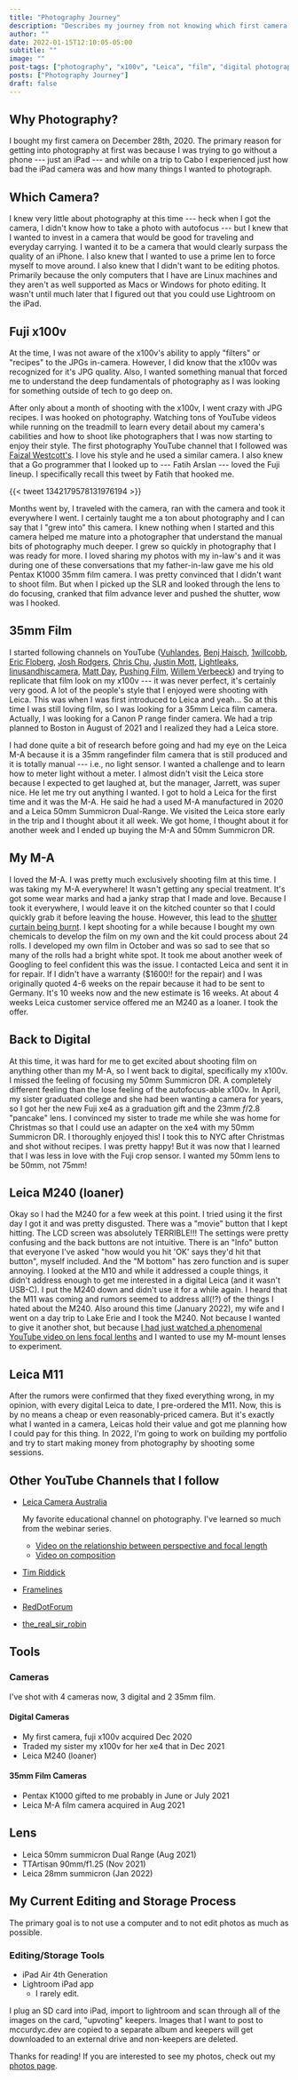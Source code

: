 ```yaml
---
title: "Photography Journey"
description: "Describes my journey from not knowing which first camera to buy and not knowing how to use autofocus to purchasing a 35mm film camera with no light meter."
author: ""
date: 2022-01-15T12:10:05-05:00
subtitle: ""
image: ""
post-tags: ["photography", "x100v", "Leica", "film", "digital photography", "hobby"]
posts: ["Photography Journey"]
draft: false
---
```


## Why Photography?

I bought my first camera on December 28th, 2020. The primary reason for getting
into photography at first was because I was trying to go without a phone --- just
an iPad --- and while on a trip to Cabo I experienced just how bad the iPad camera
was and how many things I wanted to photograph.

## Which Camera?

I knew very little about photography at this time --- heck when I got the camera,
I didn't know how to take a photo with autofocus --- but I knew that I wanted to
invest in a camera that would be good for traveling and everyday carrying. I
wanted it to be a camera that would clearly surpass the quality of an iPhone.
I also knew that I wanted to use a prime len to force myself to move around.
I also knew that I didn't want to be editing photos. Primarily because the only
computers that I have are Linux machines and they aren't as well supported as Macs
or Windows for photo editing. It wasn't until much later that I figured out that
you could use Lightroom on the iPad.

## Fuji x100v

At the time, I was not aware of the x100v's
ability to apply "filters" or "recipes" to the JPGs in-camera. However, I did
know that the x100v was recognized for it's JPG quality. Also, I wanted something
manual that forced me to understand the deep fundamentals of photography as I was
looking for something outside of tech to go deep on.

After only about a month of shooting with the x100v, I went crazy with JPG recipes.
I was hooked on photography. Watching tons of YouTube videos while running on the
treadmill to learn every detail about my camera's cabilities and how to shoot
like photographers that I was now starting to enjoy their style. The first photography
YouTube channel that I followed was [Faizal Westcott's](https://www.youtube.com/channel/UCTsvuq1quT9ZC_-uac6dc4Q).
I love his style and he used a similar camera. I also knew that a Go programmer
that I looked up to --- Fatih Arslan --- loved the Fuji lineup. I specifically
recall this tweet by Fatih that hooked me.

{{< tweet 1342179578131976194 >}}

Months went by, I traveled with the camera, ran with the camera and took it everywhere
I went. I certainly taught me a ton about photography and I can say that I
"grew into" this camera. I knew nothing when I started and this camera helped me
mature into a photographer that understand the manual bits of photography much deeper.
I grew so quickly in photography that I was ready for more. I loved sharing my photos
with my in-law's and it was during one of these conversations that my father-in-law
gave me his old Pentax K1000 35mm film camera. I was pretty convinced that I didn't
want to shoot film. But when I picked up the SLR and looked through the lens to
do focusing, cranked that film advance lever and pushed the shutter, wow was I hooked.

## 35mm Film

I started following channels on YouTube
([Vuhlandes](https://www.youtube.com/channel/UCla3VF8y6VixwulHEHZ9MQQ),
[Benj Haisch](https://www.youtube.com/user/BenjHaisch),
[1willcobb](https://www.youtube.com/channel/UCgeSDwPH-6ttgxdPANBjQPQ),
[Eric Floberg](https://www.youtube.com/user/edflobe),
[Josh Rodgers](https://www.youtube.com/c/JoshRodgers_/featured),
[Chris Chu](https://www.youtube.com/channel/UCvfnLAcg3SzXuxBabWBoApA),
[Justin Mott](https://www.youtube.com/channel/UC4cwfSfapW2uLCXGGmQFR4g),
[Lightleaks](https://www.youtube.com/channel/UCuPGQsIpsYjPYQrBdnSDhqg),
[linusandhiscamera](https://www.youtube.com/channel/UC3UrTubzntGwzXMFvuGxh_Q),
[Matt Day](https://www.youtube.com/user/mattdayphotofilmshow),
[Pushing Film](https://www.youtube.com/channel/UCOLjsu9z6rji0SOvpzZ4n5w),
[Willem Verbeeck](https://www.youtube.com/channel/UCIvTu9cuf-NZFzHPJZPH23Q))
and trying to replicate that film look on my x100v --- it was never perfect, it's
certainly very good. A lot of the people's style that I enjoyed were shooting with
Leica. This was when I was first introduced to Leica and yeah... So at this time
I was still loving film, so I was looking for a 35mm Leica film camera. Actually,
I was looking for a Canon P range finder camera. We had a trip planned to Boston
in August of 2021 and I realized they had a Leica store.

I had done quite a bit of research before going and had my eye on the Leica M-A
because it is a 35mm rangefinder film camera that is still produced and it is
totally manual --- i.e., no light sensor. I wanted
a challenge and to learn how to meter light without a meter. I almost didn't visit
the Leica store because I expected to get laughed at, but the manager, Jarrett,
was super nice. He let me try out anything I wanted. I got to hold a Leica for
the first time and it was the M-A. He said he had a used M-A manufactured in 2020
and a Leica 50mm Summicron Dual-Range. We visited the Leica store early in the trip
and I thought about it all week. We got home, I thought about it for another week
and I ended up buying the M-A and 50mm Summicron DR.

## My M-A

I loved the M-A. I was pretty much exclusively shooting film at this time. I was
taking my M-A everywhere! It wasn't getting any special treatment. It's got some
wear marks and had a janky strap that I made and love. Because I took it everywhere,
I would leave it on the kitched counter so that I could quickly grab it before leaving
the house. However, this lead to the [shutter curtain being burnt](https://transienteye.com/2015/02/13/leica-shutter-curtain-burn-and-repair/).
I kept shooting for a while because I bought my own chemicals to develop the film
on my own and the kit could process about 24 rolls. I developed my own film in October
and was so sad to see that so many of the rolls had a bright white spot. It took
me about another week of Googling to feel confident this was the issue. I contacted
Leica and sent it in for repair. If I didn't have a warranty ($1600!! for the repair)
and I was originally quoted 4-6 weeks on the repair because it had to be sent to
Germany. It's 10 weeks now and the new estimate is 16 weeks. At about 4 weeks
Leica customer service offered me an M240 as a loaner. I took the offer.

## Back to Digital

At this time, it was hard for me to get excited about shooting film on anything
other than my M-A, so I went back to digital, specifically my x100v. I missed the
feeling of focusing my 50mm Summicron DR. A completely different feeling than
the lose feeling of the autofocus-able x100v. In April, my sister graduated college
and she had been wanting a camera for years, so I got her the new Fuji xe4 as
a graduation gift and the 23mm *f*/2.8 "pancake" lens. I convinced my sister to
trade me while she was home for Christmas so that I could use an adapter on the
xe4 with my 50mm Summicron DR. I thoroughly enjoyed this! I took this to NYC
after Christmas and shot without recipes. I was pretty happy! But it was now
that I learned that I was less in love with the Fuji crop sensor. I wanted my
50mm lens to be 50mm, not 75mm!

## Leica M240 (loaner)

Okay so I had the M240 for a few week at this point. I tried using it the first
day I got it and was pretty disgusted. There was a "movie" button that I kept
hitting. The LCD screen was absolutely TERRIBLE!!! The settings were pretty
confusing and the back buttons are not intuitive. There is an "Info" button that
everyone I've asked "how would you hit 'OK' says they'd hit that button", myself
included. And the "M bottom" has zero function and is super annoying. I looked
at the M10 and while it addressed a couple things, it didn't address enough to get
me interested in a digital Leica (and it wasn't USB-C). I put the M240 down and
didn't use it for a while again. I heard that the M11 was coming and rumors seemed
to address all(!?) of the things I hated about the M240. Also around this time (January
2022), my wife and I went on a day trip to Lake Erie and I took the M240. Not
because I wanted to give it another shot, but because [I had just watched a phenomenal
YouTube video on lens focal lenths](https://youtu.be/p_Szcnr8klA) and I wanted
to use my M-mount lenses to experiment.

## Leica M11

After the rumors were confirmed that they fixed everything wrong, in my opinion,
with every digital Leica to date, I pre-ordered the M11. Now, this is by no means
a cheap or even reasonably-priced camera. But it's exactly what I wanted in a camera,
Leicas hold their value and got me planning how I could pay for this thing. In 2022,
I'm going to work on building my portfolio and try to start making money from
photography by shooting some sessions.

## Other YouTube Channels that I follow

- [Leica Camera Australia](https://www.youtube.com/channel/UCNp5Pn_IFRWKUI9XcwwIDyA)

  My favorite educational channel on photography. I've learned so much from the
  webinar series.

  - [Video on the relationship between perspective and focal length](https://youtu.be/p_Szcnr8klA)
  - [Video on composition](https://youtu.be/Th68USKZ9X0)

- [Tim Riddick](https://www.youtube.com/user/MrTimriddick2)
- [Framelines](https://www.youtube.com/channel/UCg97Ni73ozwdoSytGSqTRyA)
- [RedDotForum](https://www.youtube.com/user/RedDotForum)
- [the_real_sir_robin](https://www.youtube.com/channel/UCc-9JMcDZSh6R4OXuWX6Gag)

## Tools

### Cameras

I've shot with 4 cameras now, 3 digital and 2 35mm film.

#### Digital Cameras

- My first camera, fuji x100v acquired Dec 2020
- Traded my sister my x100v for her xe4 that in Dec 2021
- Leica M240 (loaner)

#### 35mm Film Cameras

- Pentax K1000 gifted to me probably in June or July 2021
- Leica M-A film camera acquired in Aug 2021

## Lens

- Leica 50mm summicron Dual Range (Aug 2021)
- TTArtisan 90mm/f1.25 (Nov 2021)
- Leica 28mm summicron (Jan 2022)

## My Current Editing and Storage Process

The primary goal is to not use a computer and to not edit photos as much as possible.

### Editing/Storage Tools

- iPad Air 4th Generation
- Lightroom iPad app
  - I rarely edit.

I plug an SD card into iPad, import to lightroom and scan through all of the images
on the card, "upvoting" keepers. Images that I want to post to mccurdyc.dev are
copied to a separate album and keepers will get downloaded to an external drive
and non-keepers are deleted.

Thanks for reading! If you are interested to see my photos, check out my
[photos page](/photos).
